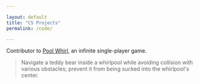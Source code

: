 ```yaml
---

layout: default
title: "CS Projects"
permalink: /code/

---
```


Contributor to [Pool Whirl](https://nsalilonu.github.io/PoolWhirl/), an infinite single-player game. 

> Navigate a teddy bear inside a whirlpool while avoiding collision with various obstacles; prevent it from being sucked into the whirlpool's center.  

